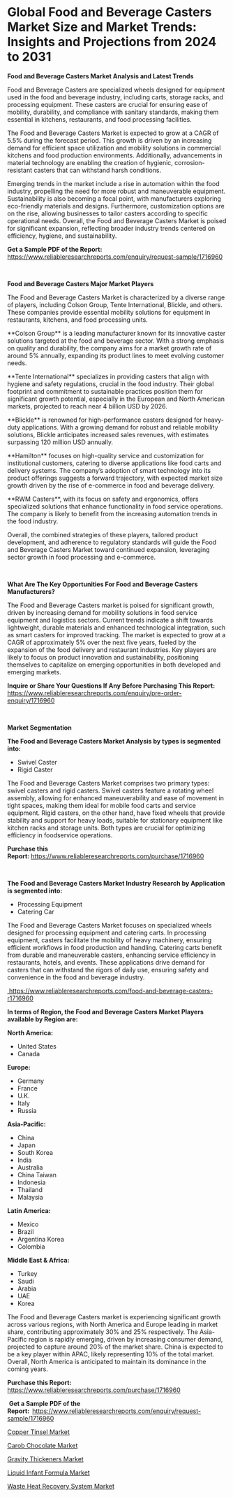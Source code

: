 <p><h1>Global Food and Beverage Casters Market Size and Market Trends: Insights and Projections from 2024 to 2031</h1></p><p><strong>Food and Beverage Casters Market Analysis and Latest Trends</strong></p>
<p><p>Food and Beverage Casters are specialized wheels designed for equipment used in the food and beverage industry, including carts, storage racks, and processing equipment. These casters are crucial for ensuring ease of mobility, durability, and compliance with sanitary standards, making them essential in kitchens, restaurants, and food processing facilities. </p><p>The Food and Beverage Casters Market is expected to grow at a CAGR of 5.5% during the forecast period. This growth is driven by an increasing demand for efficient space utilization and mobility solutions in commercial kitchens and food production environments. Additionally, advancements in material technology are enabling the creation of hygienic, corrosion-resistant casters that can withstand harsh conditions.</p><p>Emerging trends in the market include a rise in automation within the food industry, propelling the need for more robust and maneuverable equipment. Sustainability is also becoming a focal point, with manufacturers exploring eco-friendly materials and designs. Furthermore, customization options are on the rise, allowing businesses to tailor casters according to specific operational needs. Overall, the Food and Beverage Casters Market is poised for significant expansion, reflecting broader industry trends centered on efficiency, hygiene, and sustainability.</p></p>
<p><strong>Get a Sample PDF of the Report:&nbsp;</strong> <a href="https://www.reliableresearchreports.com/enquiry/request-sample/1716960?utm_campaign=1563&utm_medium=2&utm_source=Github&utm_content=ia&utm_term=19102024&utm_id=food-and-beverage-casters">https://www.reliableresearchreports.com/enquiry/request-sample/1716960</a></p>
<p>&nbsp;</p>
<p><strong>Food and Beverage Casters Major Market Players</strong></p>
<p><p>The Food and Beverage Casters Market is characterized by a diverse range of players, including Colson Group, Tente International, Blickle, and others. These companies provide essential mobility solutions for equipment in restaurants, kitchens, and food processing units.</p><p>**Colson Group** is a leading manufacturer known for its innovative caster solutions targeted at the food and beverage sector. With a strong emphasis on quality and durability, the company aims for a market growth rate of around 5% annually, expanding its product lines to meet evolving customer needs.</p><p>**Tente International** specializes in providing casters that align with hygiene and safety regulations, crucial in the food industry. Their global footprint and commitment to sustainable practices position them for significant growth potential, especially in the European and North American markets, projected to reach near 4 billion USD by 2026.</p><p>**Blickle** is renowned for high-performance casters designed for heavy-duty applications. With a growing demand for robust and reliable mobility solutions, Blickle anticipates increased sales revenues, with estimates surpassing 120 million USD annually.</p><p>**Hamilton** focuses on high-quality service and customization for institutional customers, catering to diverse applications like food carts and delivery systems. The company’s adoption of smart technology into its product offerings suggests a forward trajectory, with expected market size growth driven by the rise of e-commerce in food and beverage delivery.</p><p>**RWM Casters**, with its focus on safety and ergonomics, offers specialized solutions that enhance functionality in food service operations. The company is likely to benefit from the increasing automation trends in the food industry.</p><p>Overall, the combined strategies of these players, tailored product development, and adherence to regulatory standards will guide the Food and Beverage Casters Market toward continued expansion, leveraging sector growth in food processing and e-commerce.</p></p>
<p>&nbsp;</p>
<p><strong>What Are The Key Opportunities For Food and Beverage Casters Manufacturers?</strong></p>
<p><p>The Food and Beverage Casters market is poised for significant growth, driven by increasing demand for mobility solutions in food service equipment and logistics sectors. Current trends indicate a shift towards lightweight, durable materials and enhanced technological integration, such as smart casters for improved tracking. The market is expected to grow at a CAGR of approximately 5% over the next five years, fueled by the expansion of the food delivery and restaurant industries. Key players are likely to focus on product innovation and sustainability, positioning themselves to capitalize on emerging opportunities in both developed and emerging markets.</p></p>
<p><strong>Inquire or Share Your Questions If Any Before Purchasing This Report:</strong> <a href="https://www.reliableresearchreports.com/enquiry/pre-order-enquiry/1716960?utm_campaign=1563&utm_medium=2&utm_source=Github&utm_content=ia&utm_term=19102024&utm_id=food-and-beverage-casters">https://www.reliableresearchreports.com/enquiry/pre-order-enquiry/1716960</a></p>
<p>&nbsp;</p>
<p><strong>Market Segmentation</strong></p>
<p><strong>The Food and Beverage Casters Market Analysis by types is segmented into:</strong></p>
<p><ul><li>Swivel Caster</li><li>Rigid Caster</li></ul></p>
<p><p>The Food and Beverage Casters Market comprises two primary types: swivel casters and rigid casters. Swivel casters feature a rotating wheel assembly, allowing for enhanced maneuverability and ease of movement in tight spaces, making them ideal for mobile food carts and service equipment. Rigid casters, on the other hand, have fixed wheels that provide stability and support for heavy loads, suitable for stationary equipment like kitchen racks and storage units. Both types are crucial for optimizing efficiency in foodservice operations.</p></p>
<p><strong>Purchase this Report:&nbsp;</strong><a href="https://www.reliableresearchreports.com/purchase/1716960?utm_campaign=1563&utm_medium=2&utm_source=Github&utm_content=ia&utm_term=19102024&utm_id=food-and-beverage-casters">https://www.reliableresearchreports.com/purchase/1716960</a></p>
<p>&nbsp;</p>
<p><strong>The Food and Beverage Casters Market Industry Research by Application is segmented into:</strong></p>
<p><ul><li>Processing Equipment</li><li>Catering Car</li></ul></p>
<p><p>The Food and Beverage Casters Market focuses on specialized wheels designed for processing equipment and catering carts. In processing equipment, casters facilitate the mobility of heavy machinery, ensuring efficient workflows in food production and handling. Catering carts benefit from durable and maneuverable casters, enhancing service efficiency in restaurants, hotels, and events. These applications drive demand for casters that can withstand the rigors of daily use, ensuring safety and convenience in the food and beverage industry.</p></p>
<p><a href="https://www.reliableresearchreports.com/food-and-beverage-casters-r1716960?utm_campaign=1563&utm_medium=2&utm_source=Github&utm_content=ia&utm_term=19102024&utm_id=food-and-beverage-casters">&nbsp;https://www.reliableresearchreports.com/food-and-beverage-casters-r1716960</a></p>
<p><strong>In terms of Region, the Food and Beverage Casters Market Players available by Region are:</strong></p>
<p>
    <p> <strong> North America: </strong>
        <ul>
            <li>United States</li>
            <li>Canada</li>
        </ul>
        </p> 
    <p> <strong> Europe: </strong>
        <ul>
            <li>Germany</li>
            <li>France</li>
            <li>U.K.</li>
            <li>Italy</li>
            <li>Russia</li>
        </ul>
        </p> 
    <p> <strong> Asia-Pacific: </strong>
        <ul>
            <li>China</li>
            <li>Japan</li>
            <li>South Korea</li>
            <li>India</li>
            <li>Australia</li>
            <li>China Taiwan</li>
            <li>Indonesia</li>
            <li>Thailand</li>
            <li>Malaysia</li>
        </ul>
        </p> 
    <p> <strong> Latin America: </strong>
        <ul>
            <li>Mexico</li>
            <li>Brazil</li>
            <li>Argentina Korea</li>
            <li>Colombia</li>
        </ul>
        </p> 
    <p> <strong> Middle East & Africa: </strong>
        <ul>
            <li>Turkey</li>
            <li>Saudi</li>
            <li>Arabia</li>
            <li>UAE</li>
            <li>Korea</li>
        </ul>
    </p>
    </p>
<p><p>The Food and Beverage Casters market is experiencing significant growth across various regions, with North America and Europe leading in market share, contributing approximately 30% and 25% respectively. The Asia-Pacific region is rapidly emerging, driven by increasing consumer demand, projected to capture around 20% of the market share. China is expected to be a key player within APAC, likely representing 10% of the total market. Overall, North America is anticipated to maintain its dominance in the coming years.</p></p>
<p><strong>Purchase this Report: </strong><a href="https://www.reliableresearchreports.com/purchase/1716960?utm_campaign=1563&utm_medium=2&utm_source=Github&utm_content=ia&utm_term=19102024&utm_id=food-and-beverage-casters">https://www.reliableresearchreports.com/purchase/1716960</a></p>
<p>&nbsp;<strong>Get a Sample PDF of the Report:&nbsp;&nbsp;</strong><a href="https://www.reliableresearchreports.com/enquiry/request-sample/1716960?utm_campaign=1563&utm_medium=2&utm_source=Github&utm_content=ia&utm_term=19102024&utm_id=food-and-beverage-casters">https://www.reliableresearchreports.com/enquiry/request-sample/1716960</a></p>
<p><strong></strong></p>
<p><p><a href="https://www.linkedin.com/pulse/copper-tinsel-landscape-product-spectrum-market-trajectories-or2pe?utm_campaign=1563&utm_medium=2&utm_source=Github&utm_content=ia&utm_term=19102024&utm_id=food-and-beverage-casters">Copper Tinsel Market</a></p><p><a href="https://www.linkedin.com/pulse/evaluating-global-carob-chocolate-market-trends-growth-opportunities-p1r5e?utm_campaign=1563&utm_medium=2&utm_source=Github&utm_content=ia&utm_term=19102024&utm_id=food-and-beverage-casters">Carob Chocolate Market</a></p><p><a href="https://github.com/petbigbeepjn/Market-Research-Report-List-1/blob/main/gravity-thickeners-market.md?utm_campaign=1563&utm_medium=2&utm_source=Github&utm_content=ia&utm_term=19102024&utm_id=food-and-beverage-casters">Gravity Thickeners Market</a></p><p><a href="https://www.linkedin.com/pulse/liquid-infant-formula-market-forecast-global-trends-analysis-shjre?utm_campaign=1563&utm_medium=2&utm_source=Github&utm_content=ia&utm_term=19102024&utm_id=food-and-beverage-casters">Liquid Infant Formula Market</a></p><p><a href="https://www.linkedin.com/pulse/exploring-waste-heat-recovery-system-market-dynamics-revenue-exn1e?utm_campaign=1563&utm_medium=2&utm_source=Github&utm_content=ia&utm_term=19102024&utm_id=food-and-beverage-casters">Waste Heat Recovery System Market</a></p></p>